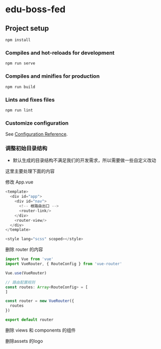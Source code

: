# edu-boss-fed

## Project setup
```
npm install
```

### Compiles and hot-reloads for development
```
npm run serve
```

### Compiles and minifies for production
```
npm run build
```

### Lints and fixes files
```
npm run lint
```

### Customize configuration
See [Configuration Reference](https://cli.vuejs.org/config/).


### 调整初始目录结构
- 默认生成的目录结构不满足我们的开发需求，所以需要做一些自定义改动

这里主要处理下面的内容

修改 App.vue

```js
<template>
  <div id="app">
    <div id="nav">
      <!-- 根路由出口 -->
      <router-link/>
    </div>
    <router-view/>
  </div>
</template>

<style lang="scss" scoped></style>
```

删除 router 的内容
```js
import Vue from 'vue'
import VueRouter, { RouteConfig } from 'vue-router'

Vue.use(VueRouter)

// 路由配置规则
const routes: Array<RouteConfig> = [
]

const router = new VueRouter({
  routes
})

export default router

```

删除 views 和 components 的组件

删除assets 的logo